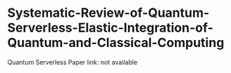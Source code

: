 # Systematic-Review-of-Quantum-Serverless-Elastic-Integration-of-Quantum-and-Classical-Computing
Quantum Serverless
Paper link: not available